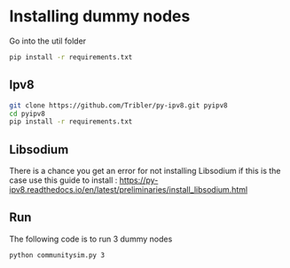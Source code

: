 # Installing dummy nodes
Go into the util folder

```bash
pip install -r requirements.txt
```

## Ipv8
```bash
git clone https://github.com/Tribler/py-ipv8.git pyipv8
cd pyipv8
pip install -r requirements.txt
```

## Libsodium
There is a chance you get an error for not installing Libsodium if this is the case use this guide to install
: https://py-ipv8.readthedocs.io/en/latest/preliminaries/install_libsodium.html

## Run
The following code is to run 3 dummy nodes
```bash
python communitysim.py 3
```
